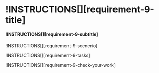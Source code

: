# !INSTRUCTIONS[][requirement-9-title]

#### !INSTRUCTIONS[][requirement-9-subtitle]

!INSTRUCTIONS[][requirement-9-scenerio]

!INSTRUCTIONS[][requirement-9-tasks]

!INSTRUCTIONS[][requirement-9-check-your-work]